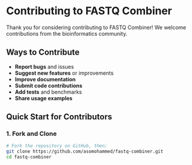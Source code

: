 # Contributing to FASTQ Combiner 

Thank you for considering contributing to FASTQ Combiner! We welcome contributions from the bioinformatics community.

##  Ways to Contribute

- **Report bugs** and issues
- **Suggest new features** or improvements
- **Improve documentation**
- **Submit code contributions**
- **Add tests** and benchmarks
- **Share usage examples**

## Quick Start for Contributors

### 1. Fork and Clone
```bash
# Fork the repository on GitHub, then:
git clone https://github.com/asomohammed/fastq-combiner.git
cd fastq-combiner
